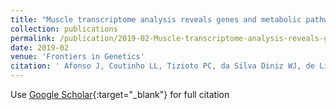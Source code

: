 ```yaml
---
title: "Muscle transcriptome analysis reveals genes and metabolic pathways related to mineral concentration in Bos indicus."
collection: publications
permalink: /publication/2019-02-Muscle-transcriptome-analysis-reveals-genes-and-metabolic-pathways-related-to-mineral-concentration-in-Bos-indicus.
date: 2019-02
venue: 'Frontiers in Genetics'
citation: ' Afonso J, Coutinho LL, Tizioto PC, da Silva Diniz WJ, de Lima AO, Rocha MIP, Buss CE, Andrade BGN, Piaya O, da Silva JV, Lins LA, Gromboni CF, Nogueira ARA, Fortes MRS, Mourao GB, de Almeida Regitano LC, &quot;Muscle transcriptome analysis reveals genes and metabolic pathways related to mineral concentration in Bos indicus.&quot; Frontiers in Genetics, 2019.'
---
```

Use [Google Scholar](https://scholar.google.com/scholar?hl=pt-BR&as_sdt=0%2C5&q=Muscle+transcriptome+analysis+reveals+genes+and+metabolic+pathways+related+to+mineral+concentration+in+Bos+indicus&btnG=){:target="_blank"} for full citation 
